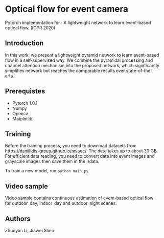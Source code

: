 # Optical flow for event camera
Pytorch implementation for : A lightweight network to learn event-based optical flow. (ICPR 2020)

## Introduction
In this work, we present a lightweight pyramid network to learn event-based flow in a self-supervised way. We combine the
pyramidal processing and channel attention mechanism into the proposed network, which significantly simplifies network
but reaches the comparable results over state-of-the-arts.


## Prerequistes
* Pytorch 1.0.1
* Numpy
* Opencv
* Matplotlib

## Training
Before the training process, you need to download datasets from https://daniilidis-group.github.io/mvsec/. The data takes up to about 30 GB. For efficient data reading, you need to convert data into event images and grayscale images then save them in the ./data.

To train a new model, run 
```python main.py```

## Video sample
Video sample contains continuous estimation of event-based optical flow for outdoor_day, indoor_day and outdoor_night scenes.


## Authors
Zhuoyan Li, Jiawei Shen
